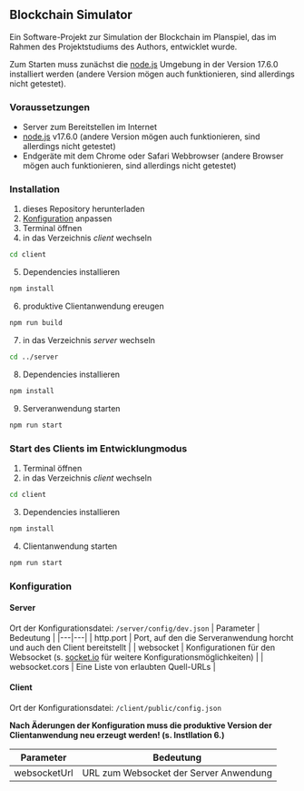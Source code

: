 ## Blockchain Simulator

Ein Software-Projekt zur Simulation der Blockchain im Planspiel, das im Rahmen des Projektstudiums des Authors, entwicklet wurde.

Zum Starten muss zunächst die [node.js](https://nodejs.org/) Umgebung in der Version 17.6.0 installiert werden (andere Version mögen auch funktionieren, sind allerdings nicht getestet).

### Voraussetzungen
* Server zum Bereitstellen im Internet
* [node.js](https://nodejs.org/) v17.6.0 (andere Version mögen auch funktionieren, sind allerdings nicht getestet)
* Endgeräte mit dem Chrome oder Safari Webbrowser (andere Browser mögen auch funktionieren, sind allerdings nicht getestet)

### Installation
1. dieses Repository herunterladen
2. [Konfiguration](#configuration) anpassen
3. Terminal öffnen
4. in das Verzeichnis *client* wechseln
  ```sh
  cd client
  ```
5. Dependencies installieren
  ```sh
  npm install
  ```
6. produktive Clientanwendung ereugen
  ```sh
  npm run build
  ```
7. in das Verzeichnis *server* wechseln
  ```sh
  cd ../server
  ```
8. Dependencies installieren
  ```sh
  npm install
  ```
9. Serveranwendung starten
  ```sh
  npm run start
  ```

### Start des Clients im Entwicklungmodus
1. Terminal öffnen
2. in das Verzeichnis *client* wechseln
  ```sh
  cd client
  ```
3. Dependencies installieren
  ```sh
  npm install
  ```
4. Clientanwendung starten
  ```sh
  npm run start
  ```

### <a name="configuration"></a>Konfiguration

#### Server
Ort der Konfigurationsdatei: `/server/config/dev.json`
| Parameter | Bedeutung |
|---|---|
| http.port | Port, auf den die Serveranwendung horcht und auch den Client bereitstellt |
| websocket | Konfigurationen für den Websocket (s. [socket.io](https://socket.io/docs/v4/server-options/) für weitere Konfigurationsmöglichkeiten) |
| websocket.cors | Eine Liste von erlaubten Quell-URLs |

#### Client
Ort der Konfigurationsdatei: `/client/public/config.json`

**Nach Äderungen der Konfiguration muss die produktive Version der Clientanwendung neu erzeugt werden! (s. Instllation 6.)**

| Parameter | Bedeutung |
|---|---|
| websocketUrl | URL zum Websocket der Server Anwendung |
